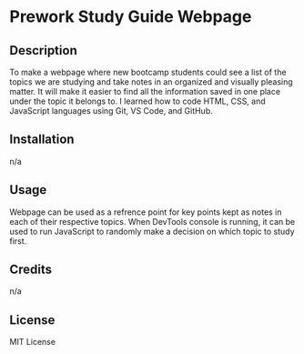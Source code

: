 # Prework Study Guide Webpage

## Description
To make a webpage where new bootcamp students could see a list of the topics we are studying and take notes in an organized and visually pleasing matter. It will make it easier to find all the information saved in one place under the topic it belongs to. I learned how to code HTML, CSS, and JavaScript languages using Git, VS Code, and GitHub.

## Installation
n/a

## Usage
Webpage can be used as a refrence point for key points kept as notes in each of their respective topics. When DevTools console is running, it can be used to run JavaScript to randomly make a decision on which topic to study first.

## Credits
n/a

## License
MIT License

